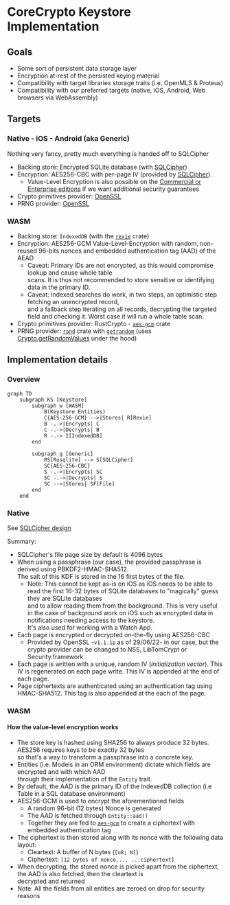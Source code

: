 # CoreCrypto Keystore Implementation

## Goals

* Some sort of persistent data storage layer
* Encryption at-rest of the persisted keying material
* Compatibility with target libraries storage traits (i.e. OpenMLS & Proteus)
* Compatibility with our preferred targets (native, iOS, Android, Web browsers via WebAssembly)

## Targets

### Native - iOS - Android (aka Generic)

Nothing very fancy, pretty much everything is handed off to SQLCipher

* Backing store: Encrypted SQLite database (with [SQLCipher](https://www.zetetic.net/sqlcipher/))
* Encryption: AES256-CBC with per-page IV (provided by [SQLCipher](https://www.zetetic.net/sqlcipher/)).
    * Value-Level Encryption is also possible on the [Commercial or Enterprise editions](https://www.zetetic.net/sqlcipher/value-level-encryption/) if we want additional security guarantees
* Crypto primitives provider: [OpenSSL](https://www.openssl.org/)
* PRNG provider: [OpenSSL](https://www.openssl.org/)

### WASM

* Backing store: `IndexedDB` (with the [`rexie`](https://crates.io/crates/rexie) crate)
* Encryption: AES256-GCM Value-Level-Encryption with random, non-reused 96-bits nonces and embedded authentication tag (AAD) of the AEAD
    * Caveat: Primary IDs are not encrypted, as this would compromise lookup and cause whole table <br/>
      scans. It is thus not recommended to store sensitive or identifying data in the primary ID.
    * Caveat: Indexed searches do work, in two steps, an optimistic step fetching an unencrypted record, <br />
      and a fallback step iterating on all records, decrypting the targeted field and checking it. Worst case it will run a whole table scan.
* Crypto primitives provider: RustCrypto - [`aes-gcm`](https://crates.io/crates/aes-gcm) crate
* PRNG provider: [`rand`](https://crates.io/crates/rand) crate with [`getrandom`](https://crates.io/crates/getrandom) (uses [Crypto.getRandomValues](https://www.w3.org/TR/WebCryptoAPI/#Crypto-method-getRandomValues) under the hood)

## Implementation details

### Overview

```mermaid
graph TD
    subgraph KS [Keystore]
        subgraph w [WASM]
            B(Keystore Entities)
            C{AES-256-GCM} -->|Stores| R[Rexie]
            B -.->|Encrypts| C
            C -.->|Decrypts| B
            R -.-> I[IndexedDB]
        end

        subgraph g [Generic]
            RS[Rusqlite] --> S[SQLCipher]
            SC{AES-256-CBC}
            S -.->|Encrypts| SC
            SC -.->|Decrypts| S
            SC -->|Stores| SF[File]
        end
    end
```

### Native

See [SQLCipher design](https://www.zetetic.net/sqlcipher/design/)

Summary:
* SQLCipher's file page size by default is 4096 bytes
* When using a passphrase (our case), the provided passphrase is derived using PBKDF2-HMAC-SHA512. <br />
  The salt of this KDF is stored in the 16 first bytes of the file.
    * Note: This cannot be kept as-is on iOS as iOS needs to be able to read the first 16-32 bytes of SQLite databases to "magically" guess they are SQLite databases<br />
     and to allow reading them from the background. This is very useful in the case of background work on iOS such as encrypted data in notifications needing access to the keystore.<br />
     It's also used for working with a Watch App.
* Each page is encrypted or decrypted on-the-fly using AES256-CBC
    * Provided by OpenSSL -`v1.1.1p` as of 29/06/22- in our case, but the crypto provider can be changed to NSS, LibTomCrypt or Security.framework
* Each page is written with a unique, random IV (*initialization vector*). This IV is regenerated on each page write. This IV is appended at the end of each page.
* Page ciphertexts are authenticated using an authentication tag using HMAC-SHA512. This tag is also appended at the each of the page.


### WASM

#### How the value-level encryption works

* The store key is hashed using SHA256 to always produce 32 bytes. AES256 requires keys to be exactly 32 bytes <br />
  so that's a way to transform a passphrase into a concrete key.
* Entities (i.e. Models in an ORM environment) dictate which fields are encrypted and with which AAD <br />
  through their implementation of the `Entity` trait.
* By default, the AAD is the primary ID of the IndexedDB collection (i.e Table in a SQL database environment)
* AES256-GCM is used to encrypt the aforementioned fields
    * A random 96-bit (12 bytes) Nonce is generated
    * The AAD is fetched through `Entity::aad()`
    * Together they are fed to [`aes-gcm`](https://crates.io/crates/aes-gcm) to create a ciphertext with embedded authentication tag
* The ciphertext is then stored along with its nonce with the following data layout:
    * Cleartext: A buffer of N bytes (`[u8; N]`)
    * Ciphertext: `[12 bytes of nonce..., ...ciphertext]`
* When decrypting, the stored nonce is picked apart from the ciphertext, the AAD is also fetched, then the cleartext is <br />
  decrypted and returned
* Note: All the fields from all entities are zeroed on drop for security reasons

